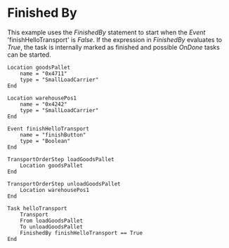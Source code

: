 # Finished By

This example uses the *FinishedBy* statement to start when the *Event* 'finishHelloTransport' is *False*. If the expression in *FinishedBy* evaluates to *True*, the task is internally marked as finished and possible *OnDone* tasks can be started.

```text
Location goodsPallet
    name = "0x4711"
    type = "SmallLoadCarrier"
End

Location warehousePos1
    name = "0x4242"
    type = "SmallLoadCarrier"
End

Event finishHelloTransport
    name = "finishButton"
    type = "Boolean"
End

TransportOrderStep loadGoodsPallet
    Location goodsPallet
End

TransportOrderStep unloadGoodsPallet
    Location warehousePos1
End

Task helloTransport
    Transport
    From loadGoodsPallet
    To unloadGoodsPallet
    FinishedBy finishHelloTransport == True
End
```